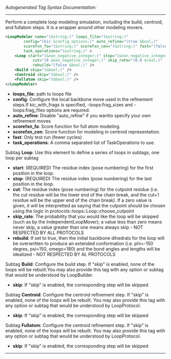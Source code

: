 <!-- THIS IS AN AUTOGENERATED FILE: Don't edit it directly, instead change the schema definition in the code itself. -->

_Autogenerated Tag Syntax Documentation:_

---
Perform a complete loop modeling simulation, including the build, centroid, and fullatom steps. It is a wrapper around other modeling movers.

```xml
<LoopModeler name="(&string;)" loops_file="(&string;)"
        config="(kic &config_options;)" auto_refine="(true &bool;)"
        scorefxn_fa="(&string;)" scorefxn_cen="(&string;)" fast="(false &bool;)"
        task_operations="(&string;)" >
    <Loop start="(&non_negative_integer;)" stop="(&non_negative_integer;)"
            cut="(0 &non_negative_integer;)" skip_rate="(0.0 &real;)"
            rebuild="(false &bool;)" />
    <Build skip="(&bool;)" />
    <Centroid skip="(&bool;)" />
    <Fullatom skip="(&bool;)" />
</LoopModeler>
```

-   **loops_file**: path to loops file
-   **config**: Configure the local backbone move used in the refinement steps.If kic_with_frags is specified, -loops:frag_sizes and -loops:frag_files options are required.
-   **auto_refine**: Disable "auto_refine" if you wantto specify your own refinement moves
-   **scorefxn_fa**: Score function for full atom modeling.
-   **scorefxn_cen**: Score function for modeling in centroid representation.
-   **fast**: Only test run (fewer cycles)
-   **task_operations**: A comma separated list of TaskOperations to use.


Subtag **Loop**:   Use this element to define a series of loops in subtags, one loop per subtag

-   **start**: (REQUIRED) The residue index (pose numbering) for the first position in the loop.
-   **stop**: (REQUIRED) The residue index (pose numbering) for the last position in the loop.
-   **cut**: The residue index (pose numbering) for the cutpoint residue (i.e. the cut residue will be the lower end of the chain break, and the cut+1 residue will be the upper end of the chain break). If a zero value is given, it will be interpretted as saying that the cutpoint should be chosen using the logic in protocols::loops::Loop::choose_cutpoint
-   **skip_rate**: The probability that you would like the loop will be skipped (such as by the IndependentLoopMover); a value less than zero means never skip, a value greater than one means always skip - NOT RESPECTED BY ALL PROTOCOLS
-   **rebuild**: If set to true, then the initial backbone dihedrals for the loop will be overwritten to produce an extended conformation (i.e. phi=-150 degres, psi=150, omego=180) and the bond angles and lengths will be idealized - NOT RESPECTED BY AL PROTOCOLS

Subtag **Build**:   Configure the build step. If "skip" is enabled, none of the loops will be rebuilt.You may also provide this tag with any option or subtag that would be understood by LoopBuilder.

-   **skip**: If "skip" is enabled, the corresponding step will be skipped

Subtag **Centroid**:   Configure the centroid refinement step. If "skip" is enabled, none of the loops will be rebuilt. You may also provide this tag with any option or subtag that would be understood by LoopProtocol.

-   **skip**: If "skip" is enabled, the corresponding step will be skipped

Subtag **Fullatom**:   Configure the centroid refinement step. If "skip" is enabled, none of the loops will be rebuilt. You may also provide this tag with any option or subtag that would be understood by LoopProtocol.

-   **skip**: If "skip" is enabled, the corresponding step will be skipped

---
